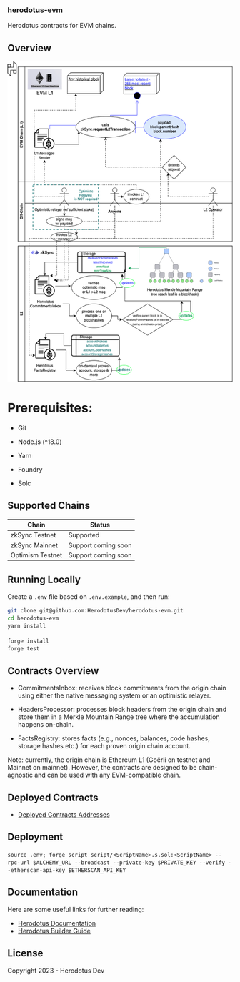 ### herodotus-evm

Herodotus contracts for EVM chains.

## Overview

![alt Diagram](zksync-diagram.png)

# Prerequisites:

- Git

- Node.js (^18.0)

- Yarn

- Foundry

- Solc

## Supported Chains

| Chain            | Status              |
| ---------------- | ------------------- |
| zkSync Testnet   | Supported           |
| zkSync Mainnet   | Support coming soon |
| Optimism Testnet | Support coming soon |

## Running Locally

Create a `.env` file based on `.env.example`, and then run:

```bash
git clone git@github.com:HerodotusDev/herodotus-evm.git
cd herodotus-evm
yarn install

forge install
forge test
```

## Contracts Overview

- CommitmentsInbox: receives block commitments from the origin chain using either the native messaging system or an optimistic relayer.

- HeadersProcessor: processes block headers from the origin chain and store them in a Merkle Mountain Range tree where the accumulation happens on-chain.

- FactsRegistry: stores facts (e.g., nonces, balances, code hashes, storage hashes etc.) for each proven origin chain account.

Note: currently, the origin chain is Ethereum L1 (Goërli on testnet and Mainnet on mainnet).
However, the contracts are designed to be chain-agnostic and can be used with any EVM-compatible chain.

## Deployed Contracts

- [Deployed Contracts Addresses](https://docs.herodotus.dev/herodotus-docs/deployed-contracts)

## Deployment

`source .env; forge script script/<ScriptName>.s.sol:<ScriptName> --rpc-url $ALCHEMY_URL --broadcast --private-key $PRIVATE_KEY --verify --etherscan-api-key $ETHERSCAN_API_KEY`

## Documentation

Here are some useful links for further reading:

- [Herodotus Documentation](https://docs.herodotus.dev)
- [Herodotus Builder Guide](https://herodotus.notion.site/herodotus/Herodotus-Hands-On-Builder-Guide-5298b607069f4bcfba9513aa75ee74d4)

## License

Copyright 2023 - Herodotus Dev
